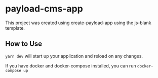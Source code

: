 # payload-cms-app

This project was created using create-payload-app using the js-blank template.

## How to Use

`yarn dev` will start up your application and reload on any changes.

If you have docker and docker-compose installed, you can run `docker-compose up`
